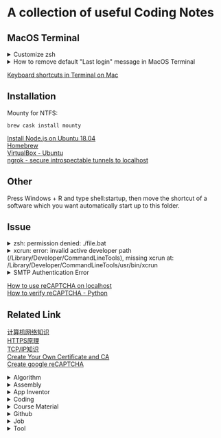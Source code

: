 # A collection of useful Coding Notes 

## MacOS Terminal
<details><summary>Customize zsh</summary><p>
     
|Shell  |zsh         | bash              |
|-------|------------|-------------------|
|Command|vim ~/.zshrc|vim ~/.bash_profile|

Change default directory:<br>
```
cd ~/Desktop
```
Change color:<br>
```
PROMPT='[%F{red}%*%f] %F{red}%~%f >> '
```
<img width="548" alt="Screen Shot 2020-11-24 at 11 23 17 AM" src="https://user-images.githubusercontent.com/24274444/100129721-84c52380-2e47-11eb-94cf-a41134a2cd01.png">

[Customize the MacOS Terminal](https://medium.com/dev-genius/customize-the-macos-terminal-zsh-4cb387e4f447)<br>
[zsh Prompt Expansion](http://zsh.sourceforge.net/Doc/Release/Prompt-Expansion.html#Prompt-Expansion)<br>
[oh my zsh](https://ohmyz.sh/#install)
</p></details>
<details><summary>How to remove default "Last login" message in MacOS Terminal </summary><p>
     
    ```
    touch ~/.hushlogin
    ```
</p></details>

[Keyboard shortcuts in Terminal on Mac](https://support.apple.com/guide/terminal/keyboard-shortcuts-trmlshtcts/mac)<br>

## Installation
Mounty for NTFS:
```
brew cask install mounty
```
[Install Node.js on Ubuntu 18.04](https://www.digitalocean.com/community/tutorials/how-to-install-node-js-on-ubuntu-18-04)<br>
[Homebrew](https://brew.sh/)<br>
[VirtualBox - Ubuntu](https://blog.csdn.net/u012732259/article/details/70172704)<br>
[ngrok - secure introspectable tunnels to localhost](https://ngrok.com/)<br>

## Other
Press Windows + R and type shell:startup, then move the shortcut of a software which you want automatically start up to this folder.

## Issue
<details><summary>zsh: permission denied: ./file.bat</summary><p>
     
```
chmod +x ./file.bat
```
</p></details>
<details><summary>xcrun: error: invalid active developer path (/Library/Developer/CommandLineTools), missing xcrun at: /Library/Developer/CommandLineTools/usr/bin/xcrun</summary><p>
After upgrade to Mac Catalina I faced the same issue, I had to run couple of commands to get this fixed.

First started with:
```

xcode-select --install
```

It didn't fix the problem, had to run the following in sudo
```
sudo xcode-select --reset
```

Then, finally got fixed after I switched and set the path explicitly for active developer directory:
```

sudo xcode-select -s /Library/Developer/CommandLineTools
```

Note: In case you have Xcode installed, you may need to specify Xcode directory in this case, it should be something like this
```

xcode-select -s /Applications/Xcode.app
```
[Stack Overflow solution](https://stackoverflow.com/questions/52522565/git-is-not-working-after-macos-update-xcrun-error-invalid-active-developer-pa)<br>
[Download CommandLineTool from Apple Developer](https://developer.apple.com/download/more/)<br>
</p></details>
<details><summary>SMTP Authentication Error</summary><p>

```
Traceback (most recent call last):
  File "gmail.py", line 22, in <module>
    server.login(gmail_user, gmail_password)
  File "/Library/Developer/CommandLineTools/Library/Frameworks/Python3.framework/Versions/3.8/lib/python3.8/smtplib.py", line 734, in login
    raise last_exception
  File "/Library/Developer/CommandLineTools/Library/Frameworks/Python3.framework/Versions/3.8/lib/python3.8/smtplib.py", line 723, in login
    (code, resp) = self.auth(
  File "/Library/Developer/CommandLineTools/Library/Frameworks/Python3.framework/Versions/3.8/lib/python3.8/smtplib.py", line 646, in auth
    raise SMTPAuthenticationError(code, resp)
smtplib.SMTPAuthenticationError: (535, b'5.7.8 Username and Password not accepted. Learn more at\n5.7.8  https://support.google.com/mail/?p=BadCredentials n72sm18791391pfd.202 - gsmtp')
```
Log in to your Google account, and use these links:<br>
Step 1 [Link of Disabling 2-step verification](https://myaccount.google.com/security?utm_source=OGB&utm_medium=act#signin)<br>
Step 2: [Link for Allowing less secure apps](https://myaccount.google.com/u/1/lesssecureapps?pli=1&pageId=none)<br>
[Login credentials not working with Gmail SMTP](https://stackoverflow.com/questions/16512592/login-credentials-not-working-with-gmail-smtp)<br>
</p></details>

[How to use reCAPTCHA on localhost](https://stackoverflow.com/questions/3232904/using-recaptcha-on-localhost)<br>
[How to verify reCAPTCHA - Python](https://techmonger.github.io/5/python-flask-recaptcha/)<br>

## Related Link

[计算机网络知识](https://www.cnblogs.com/maybe2030/p/4781555.html)<br>
[HTTPS原理](https://mp.weixin.qq.com/s/5zcpyKxuyib5gxMe3mqrhw)<br>
[TCP/IP知识](https://mp.weixin.qq.com/s/qf8L52VtGTzWcF0NB5Filg)<br>
[Create Your Own Certificate and CA](https://sites.google.com/site/ddmwsst/create-your-own-certificate-and-ca)<br>
[Create google reCAPTCHA](https://www.google.com/recaptcha/admin/create)<br>

<details><summary>Algorithm</summary><p>
     
[动态规划解决扔鸡蛋问题](https://mp.weixin.qq.com/s/R3aQ7m1HdHwt50ELX7Kn2g)<br>
[LRU算法](https://mp.weixin.qq.com/s/YhJ9dkhh7Uw1RMt8Yn-O4A)<br>
[经典排序算法 JAVA实现](https://www.cnblogs.com/guoyaohua/p/8600214.html)<br>
</p></details>

<details><summary>Assembly</summary><p>
   
[Creating your own operating system](http://createyourownos.blogspot.com/)<br>
[16 colors for background in MCGA BIOS text mode (AL = 03h)](https://stackoverflow.com/questions/28790368/16-colors-for-background-in-mcga-bios-text-mode-al-03h)<br>
</p></details>

<details><summary>App Inventor</summary><p>
   
[App inventor Mole Mash project](http://appinventor.mit.edu/explore/ai2/molemash.html)<br>
[App inventor: How do you record information in a list?](http://www.appinventor.org/content/howDoYou/RecordingInfo/notes)<br>
[How do you record items in a list in App Inventor?](https://www.youtube.com/watch?v=aiFrwX7M4vc)<br>
[App Inventor 2 Tutorial Canvas image HD](https://www.youtube.com/watch?v=TE-1mzvvk40)<br>
</p></details>

<details><summary>Coding</summary><p>
   
[极客学院](https://www.jikexueyuan.com/)<br>
[牛客网](https://www.nowcoder.com/)<br>
[w3schools](https://www.w3schools.com/)<br>
[Stack Overflow](https://stackoverflow.com/)<br>
[CodeGym](https://codegym.cc/zh/)<br>
[Snap](https://snap.berkeley.edu/snap/snap.html)<br>
</p></details>

<details><summary>Course Material</summary><p>
   
[Discrete Structures](http://web.stanford.edu/class/cs103x/cs103x-notes.pdf)<br>
[Discrete Mathematics](https://books.google.com/books?id=6cMSAAAAQBAJ&pg=PA43&lpg=PA43&dq=if+s+is+a+tautology+and+R+is+a+contradiction+what+is+the+truth+value+of+following&source=bl&ots=7LWfF8dGpP&sig=u9V166ISijvcvSfhRIxZ-OPn-iI&hl=en&sa=X&ved=0ahUKEwirvLOevIDLAhVD4CYKHcbWBmAQ6AEIQjAG#v=onepage&q=if%20s%20is%20a%20tautology%20and%20R%20is%20a%20contradiction%20what%20is%20the%20truth%20value%20of%20following&f=false)<br>
[Solutions Manual for Languages and Machines: An Introduction to the Theory of Computer Science Third Edition](https://cdn.manesht.ir/3252___Sudkamp-Solutions-3rd.pdf)<br>
[Processing Unit](http://web.cecs.pdx.edu/~zeshan/ece341_lecture10a.pdf)<br>
[Interface circuits](http://www.idc-online.com/technical_references/pdfs/information_technology/Interface_circuits_%20i.pdf)<br>
</p></details>

<details><summary>Github</summary><p>
     
[Github formatting syntax](https://docs.github.com/en/free-pro-team@latest/github/writing-on-github/basic-writing-and-formatting-syntax)<br>
[Github add README images](https://www.youtube.com/watch?v=nvPOUdz5PL4)<br>
[Github Online IDE](https://github.com/features/codespaces)<br>
[怎么在 GitHub上面找项目](https://mp.weixin.qq.com/s/_DJPf6L9XViT_siyShwvMQ)<br>
</p></details>

<details><summary>Job</summary><p>
     
[Job Tips](https://npu85.npu.edu/~henry/npu/classes/capstone/job/slide/job.pdf)<br>
[Sample resume](https://npu85.npu.edu/~henry/npu/classes/capstone/job/slide/index_slide.html)<br>
</p></details>


<details><summary>Tool</summary><p>
      
[Jdoodle - Online Compiler](https://www.jdoodle.com/online-java-compiler/)<br>
[Repl.it - Online Compiler](https://repl.it/)<br>
[Diagrams - Online diagrams tool](https://app.diagrams.net/)<br>
[Creately - Online diagrams tool](https://app.creately.com/)<br>
</p></details>

